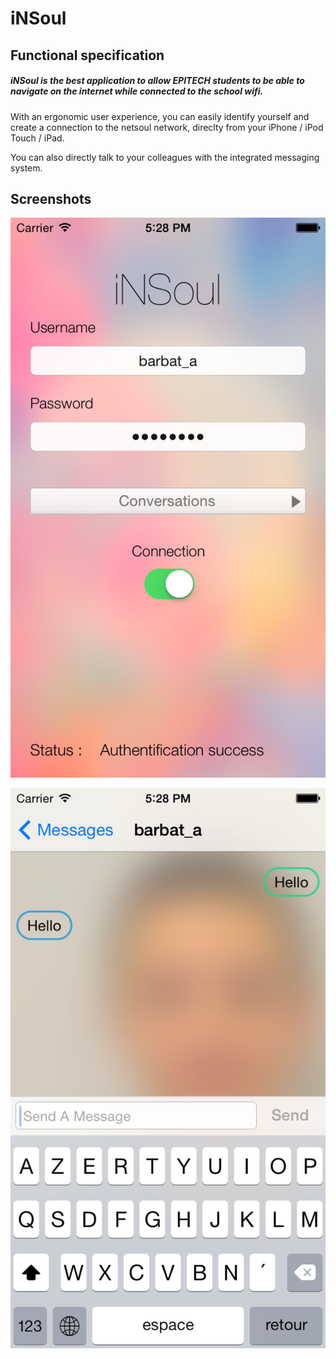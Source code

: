 iNSoul
======

Functional specification
------

##### *iNSoul* is the best application to allow EPITECH students to be able to navigate on the internet while connected to the school wifi.

With an ergonomic user experience, you can easily identify yourself and create a connection to the netsoul network, direclty from your iPhone / iPod Touch / iPad.

You can also directly talk to your colleagues with the integrated messaging system.

Screenshots
------

![ScreenShot1](https://raw.githubusercontent.com/allbto/iNSoul/master/Screenshots/iOS%20Simulator%20Screen%20shot%2010%20Apr%202014%2017.28.12.png)

![ScreenShot2](https://raw.githubusercontent.com/allbto/iNSoul/master/Screenshots/iOS%20Simulator%20Screen%20shot%2010%20Apr%202014%2017.28.42.png)
